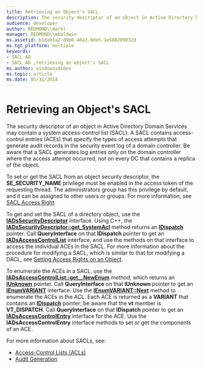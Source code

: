 ```yaml
---
title: Retrieving an Object's SACL
description: The security descriptor of an object in Active Directory Domain Services may contain a system access-control list (SACL).
audience: developer
author: REDMOND\\markl
manager: REDMOND\\mbaldwin
ms.assetid: b1da91a2-d9b0-48a3-9de5-1e588209032d
ms.tgt_platform: multiple
keywords:
- SACL AD
- SACL AD ,retrieving an object's SACL
ms.author: windowssdkdev
ms.topic: article
ms.date: 05/31/2018
---
```


# Retrieving an Object's SACL

The security descriptor of an object in Active Directory Domain Services may contain a system access-control list (SACL). A SACL contains access-control entries (ACEs) that specify the types of access attempts that generate audit records in the security event log of a domain controller. Be aware that a SACL generates log entries only on the domain controller where the access attempt occurred, not on every DC that contains a replica of the object.

To set or get the SACL from an object security descriptor, the **SE\_SECURITY\_NAME** privilege must be enabled in the access token of the requesting thread. The administrators group has this privilege by default, and it can be assigned to other users or groups. For more information, see [SACL Access Right](https://msdn.microsoft.com/library/windows/desktop/aa379321).

To get and set the SACL of a directory object, use the [**IADsSecurityDescriptor**](https://msdn.microsoft.com/library/aa706128) interface. Using C++, the [**IADsSecurityDescriptor::get\_SystemAcl**](https://msdn.microsoft.com/library/aa706131) method returns an [**IDispatch**](https://msdn.microsoft.com/en-us/library/ms221608(v=VS.71).aspx) pointer. Call **QueryInterface** on that **IDispatch** pointer to get an [**IADsAccessControlList**](https://msdn.microsoft.com/library/aa705953) interface, and use the methods on that interface to access the individual ACEs in the SACL. For more information about the procedure for modifying a SACL, which is similar to that for modifying a DACL, see [Setting Access Rights on an Object](setting-access-rights-on-an-object.md).

To enumerate the ACEs in a SACL, use the [**IADsAccessControlList::get\_\_NewEnum**](https://msdn.microsoft.com/library/aa705956) method, which returns an [**IUnknown**](https://msdn.microsoft.com/en-us/library/ms680509(v=VS.85).aspx) pointer. Call **QueryInterface** on that **IUnknown** pointer to get an [**IEnumVARIANT**](https://msdn.microsoft.com/en-us/library/ms221053(v=VS.71).aspx) interface. Use the [**IEnumVARIANT::Next**](https://msdn.microsoft.com/en-us/library/ms221369(v=VS.71).aspx) method to enumerate the ACEs in the ACL. Each ACE is returned as a **VARIANT** that contains an [**IDispatch**](https://msdn.microsoft.com/en-us/library/ms221608(v=VS.71).aspx) pointer; be aware that the **vt** member is **VT\_DISPATCH**. Call **QueryInterface** on that **IDispatch** pointer to get an [**IADsAccessControlEntry**](https://msdn.microsoft.com/library/aa705951) interface for the ACE. Use the **IADsAccessControlEntry** interface methods to set or get the components of an ACE.

For more information about SACLs, see:

-   [Access-Control Lists (ACLs)](https://msdn.microsoft.com/library/windows/desktop/aa374872)
-   [Audit Generation](https://msdn.microsoft.com/library/windows/desktop/aa375723)

 

 





